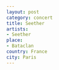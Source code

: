 ```yaml
---
layout: post
category: concert
title: Seether
artists: 
- Seether
place: 
- Bataclan
country: France
city: Paris
---
```


